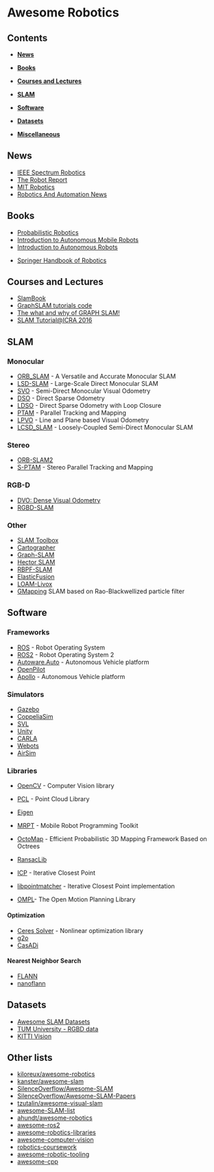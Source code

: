 # Awesome Robotics

## Contents

* **[News](#news)**  

* **[Books](#books)**  

* **[Courses and Lectures](#courses-and-lectures)**

* **[SLAM](#slam)**

* **[Software](#software)**  

* **[Datasets](#datasets)**  

* **[Miscellaneous](#miscellaneous)**

## News

- [IEEE Spectrum Robotics](https://spectrum.ieee.org/robotics)
- [The Robot Report](https://www.therobotreport.com/)
- [MIT Robotics](https://news.mit.edu/topic/robotics)
- [Robotics And Automation News](https://roboticsandautomationnews.com/)

## Books

- [Probabilistic Robotics](https://dl.acm.org/doi/10.5555/1121596)
- [Introduction to Autonomous Mobile Robots](https://www.amazon.com/Introduction-Autonomous-Mobile-Intelligent-Robotics/dp/0262015358/)
- [Introduction to Autonomous Robots](https://github.com/Introduction-to-Autonomous-Robots/Introduction-to-Autonomous-Robots)
* [Springer Handbook of Robotics](https://www.amazon.com/Springer-Handbook-Robotics-Handbooks/dp/3319325507/)

## Courses and Lectures
 
- [SlamBook](https://github.com/leftthomas/SlamBook)
- [GraphSLAM tutorials code](https://github.com/HeYijia/GraphSLAM_tutorials_code)
- [The what and why of GRAPH SLAM!](https://garimanishad.medium.com/everything-you-need-to-know-about-graph-slam-7f6f567f1a31)
- [SLAM Tutorial@ICRA 2016](http://www.dis.uniroma1.it/~labrococo/tutorial_icra_2016/)

## SLAM

### Monocular
- [ORB_SLAM](https://github.com/raulmur/ORB_SLAM) - A Versatile and Accurate Monocular SLAM
- [LSD-SLAM](https://github.com/tum-vision/lsd_slam) - Large-Scale Direct Monocular SLAM
- [SVO](https://github.com/uzh-rpg/rpg_svo) - Semi-Direct Monocular Visual Odometry
- [DSO](https://github.com/JakobEngel/dso) - Direct Sparse Odometry
- [LDSO](https://github.com/tum-vision/LDSO) - Direct Sparse Odometry with Loop Closure
- [PTAM](https://github.com/Oxford-PTAM/PTAM-GPL) - Parallel Tracking and Mapping
- [LPVO](https://github.com/PyojinKim/LPVO) - Line and Plane based Visual Odometry
- [LCSD_SLAM](https://github.com/sunghoon031/LCSD_SLAM) - Loosely-Coupled Semi-Direct Monocular SLAM

### Stereo

- [ORB-SLAM2](https://github.com/raulmur/ORB_SLAM2)
- [S-PTAM](https://github.com/lrse/sptam) - Stereo Parallel Tracking and Mapping

### RGB-D

- [DVO: Dense Visual Odometry](https://github.com/tum-vision/dvo_slam)
- [RGBD-SLAM](http://felixendres.github.io/rgbdslam_v2/)

### Other

- [SLAM Toolbox](https://github.com/SteveMacenski/slam_toolbox)
- [Cartographer](https://github.com/cartographer-project/cartographer)
- [Graph-SLAM](https://www.mrpt.org/Graph-SLAM_maps)
- [Hector SLAM](https://github.com/tu-darmstadt-ros-pkg/hector_slam)
- [RBPF-SLAM](https://www.mrpt.org/tutorials/slam-algorithms/rbpf-slam_algorithms/)
- [ElasticFusion](https://github.com/mp3guy/ElasticFusion)
- [LOAM-Livox](https://github.com/hku-mars/loam_livox)
- [GMapping](https://openslam-org.github.io/gmapping.html) SLAM based on Rao-Blackwellized particle filter

## Software

### Frameworks

- [ROS](https://www.ros.org/) - Robot Operating System
- [ROS2](https://index.ros.org/doc/ros2/) - Robot Operating System 2
- [Autoware.Auto](https://gitlab.com/autowarefoundation/autoware.auto) - Autonomous Vehicle platform
- [OpenPilot](https://github.com/commaai/openpilot)
- [Apollo](https://github.com/ApolloAuto/apollo) - Autonomous Vehicle platform

### Simulators

- [Gazebo](http://gazebosim.org/)
- [CoppeliaSim](https://www.coppeliarobotics.com/)
- [SVL](https://www.svlsimulator.com/)
- [Unity](https://unity.com/solutions/automotive-transportation-manufacturing/robotics)
- [CARLA](http://carla.org/)
- [Webots](https://cyberbotics.com/)
- [AirSim](https://github.com/microsoft/AirSim)

### Libraries

- [OpenCV](http://opencv.org/) - Computer Vision library
- [PCL](https://pointclouds.org/) - Point Cloud Library
- [Eigen](http://eigen.tuxfamily.org)
- [MRPT](https://www.mrpt.org/) - Mobile Robot Programming Toolkit

- [OctoMap](https://github.com/OctoMap/octomap) - Efficient Probabilistic 3D Mapping Framework Based on Octrees
- [RansacLib](https://github.com/tsattler/RansacLib)
- [ICP](https://github.com/ClayFlannigan/icp) - Iterative Closest Point
- [libpointmatcher](https://libpointmatcher.readthedocs.io/en/latest/) - Iterative Closest Point implementation
- [OMPL](https://github.com/ompl/ompl)- The Open Motion Planning Library

#### Optimization

- [Ceres Solver](https://github.com/ceres-solver/ceres-solver) - Nonlinear optimization library
- [g2o](https://github.com/RainerKuemmerle/g2o)
- [CasADi](https://github.com/casadi/casadi) 

#### Nearest Neighbor Search

- [FLANN](https://github.com/flann-lib/flann)
- [nanoflann](https://github.com/jlblancoc/nanoflann)

## Datasets

- [Awesome SLAM Datasets](https://github.com/youngguncho/awesome-slam-datasets)
- [TUM University - RGBD data](http://vision.in.tum.de/data/datasets/rgbd-dataset)
- [KITTI Vision](http://www.cvlibs.net/datasets/kitti/eval_odometry.php)


## Other lists
- [kiloreux/awesome-robotics](https://github.com/kiloreux/awesome-robotics)
- [kanster/awesome-slam](https://github.com/kanster/awesome-slam)
- [SilenceOverflow/Awesome-SLAM](https://github.com/SilenceOverflow/Awesome-SLAM)
- [SilenceOverflow/Awesome-SLAM-Papers](https://github.com/SilenceOverflow/Awesome-SLAM-Papers)
- [tzutalin/awesome-visual-slam](https://github.com/tzutalin/awesome-visual-slam)
- [awesome-SLAM-list](https://github.com/OpenSLAM/awesome-SLAM-list)
- [ahundt/awesome-robotics](https://github.com/ahundt/awesome-robotics)
- [awesome-ros2](https://github.com/fkromer/awesome-ros2)
- [awesome-robotics-libraries](https://github.com/jslee02/awesome-robotics-libraries)
- [awesome-computer-vision](https://github.com/jbhuang0604/awesome-computer-vision)
- [robotics-coursework](https://github.com/mithi/robotics-coursework)
- [awesome-robotic-tooling](https://github.com/Ly0n/awesome-robotic-tooling)
- [awesome-cpp](https://github.com/fffaraz/awesome-cpp)